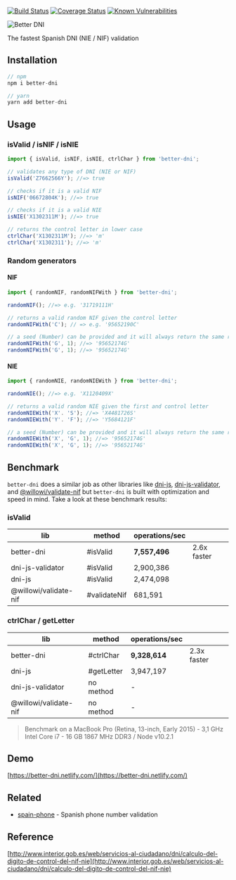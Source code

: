 [![Build Status](https://travis-ci.org/singuerinc/better-dni.svg?branch=master)](https://travis-ci.org/singuerinc/better-dni)
[![Coverage Status](https://coveralls.io/repos/github/singuerinc/better-dni/badge.svg?branch=master)](https://coveralls.io/github/singuerinc/better-dni?branch=master)
[![Known Vulnerabilities](https://snyk.io/test/github/singuerinc/better-dni/badge.svg)](https://snyk.io/test/github/singuerinc/better-dni)

![Better DNI](logo.png)

The fastest Spanish DNI (NIE / NIF) validation

## Installation

```js
// npm
npm i better-dni

// yarn
yarn add better-dni
```

## Usage

### isValid / isNIF / isNIE

```js
import { isValid, isNIF, isNIE, ctrlChar } from 'better-dni';

// validates any type of DNI (NIE or NIF)
isValid('Z7662566Y'); //=> true

// checks if it is a valid NIF
isNIF('06672804K'); //=> true

// checks if it is a valid NIE
isNIE('X1302311M'); //=> true

// returns the control letter in lower case
ctrlChar('X1302311M'); //=> 'm'
ctrlChar('X1302311'); //=> 'm'
```

### Random generators

#### NIF

```js
import { randomNIF, randomNIFWith } from 'better-dni';

randomNIF(); //=> e.g. '31719111H'

// returns a valid random NIF given the control letter
randomNIFWith('C'); // => e.g. '95652190C'

// a seed (Number) can be provided and it will always return the same result
randomNIFWith('G', 1); //=> '95652174G'
randomNIFWith('G', 1); //=> '95652174G'
```

#### NIE

```js
import { randomNIE, randomNIEWith } from 'better-dni';

randomNIE(); //=> e.g. 'X1120409X'

// returns a valid random NIE given the first and control letter
randomNIEWith('X'. 'S'); //=> 'X4481726S'
randomNIEWith('Y'. 'F'); //=> 'Y5684121F'

// a seed (Number) can be provided and it will always return the same result
randomNIEWith('X', 'G', 1); //=> '95652174G'
randomNIEWith('X', 'G', 1); //=> '95652174G'
```

## Benchmark

`better-dni` does a similar job as other libraries like [dni-js](https://github.com/albertfdp/dni-js/), [dni-js-validator](https://github.com/idirouhab/dni-js-validator), and [@willowi/validate-nif](https://github.com/WillowiDev/validate-nif) but `better-dni` is built with optimization and speed in mind. Take a look at these benchmark results:

### isValid

| lib                   | method       | operations/sec |             |
| --------------------- | ------------ | -------------- | ----------- |
| better-dni            | #isValid     | **7,557,496**  | 2.6x faster |
| dni-js-validator      | #isValid     | 2,900,386      |             |
| dni-js                | #isValid     | 2,474,098      |             |
| @willowi/validate-nif | #validateNif | 681,591        |             |

### ctrlChar / getLetter

| lib                   | method     | operations/sec |             |
| --------------------- | ---------- | -------------- | ----------- |
| better-dni            | #ctrlChar  | **9,328,614**  | 2.3x faster |
| dni-js                | #getLetter | 3,947,197      |             |
| dni-js-validator      | no method  | -              |             |
| @willowi/validate-nif | no method  | -              |             |

> Benchmark on a MacBook Pro (Retina, 13-inch, Early 2015) - 3,1 GHz Intel Core i7 - 16 GB 1867 MHz DDR3 / Node v10.2.1

## Demo

[https://better-dni.netlify.com/](https://better-dni.netlify.com/)

## Related

* [spain-phone](https://github.com/singuerinc/spain-phone) - Spanish phone number validation

## Reference

[http://www.interior.gob.es/web/servicios-al-ciudadano/dni/calculo-del-digito-de-control-del-nif-nie](http://www.interior.gob.es/web/servicios-al-ciudadano/dni/calculo-del-digito-de-control-del-nif-nie)
